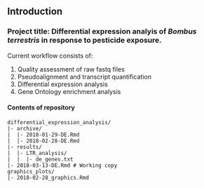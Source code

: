 ## Introduction

### Project title: Differential expression analyis of _Bombus terrestris_ in response to pesticide exposure. 

Current workflow consists of:
1. Quality assessment of raw fastq files
2. Pseudoalignment and transcript quantification
3. Differential expression analysis 
4. Gene Ontology enrichment analysis

#### Contents of repository
```
differential_expression_analysis/
|- archive/
|  |- 2018-01-29-DE.Rmd
|  |- 2018-02-28-DE.Rmd
|- results/
|  |- LTR_analysis/
|  |  |- de_genes.txt
|- 2018-03-13-DE.Rmd # Working copy
graphics_plots/
|- 2018-02-28_graphics.Rmd
```
